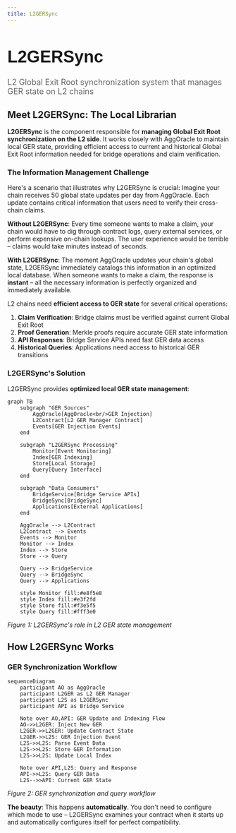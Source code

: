 ```yaml
---
title: L2GERSync
---
```


<!-- Page Header Component -->
<h1 style="text-align: left; font-size: 38px; font-weight: 700; font-family: 'Inter Tight', sans-serif;">
  L2GERSync
</h1>

<div style="text-align: left; margin: 0.5rem 0;">
  <p style="font-size: 18px; color: #666; max-width: 600px; margin: 0;">
    L2 Global Exit Root synchronization system that manages GER state on L2 chains
  </p>
</div>

## Meet L2GERSync: The Local Librarian

**L2GERSync** is the component responsible for **managing Global Exit Root synchronization on the L2 side**. It works closely with AggOracle to maintain local GER state, providing efficient access to current and historical Global Exit Root information needed for bridge operations and claim verification.

### The Information Management Challenge

Here's a scenario that illustrates why L2GERSync is crucial: Imagine your chain receives 50 global state updates per day from AggOracle. Each update contains critical information that users need to verify their cross-chain claims. 

**Without L2GERSync**: Every time someone wants to make a claim, your chain would have to dig through contract logs, query external services, or perform expensive on-chain lookups. The user experience would be terrible – claims would take minutes instead of seconds.

**With L2GERSync**: The moment AggOracle updates your chain's global state, L2GERSync immediately catalogs this information in an optimized local database. When someone wants to make a claim, the response is **instant** – all the necessary information is perfectly organized and immediately available.

L2 chains need **efficient access to GER state** for several critical operations:

1. **Claim Verification**: Bridge claims must be verified against current Global Exit Root
2. **Proof Generation**: Merkle proofs require accurate GER state information
3. **API Responses**: Bridge Service APIs need fast GER data access
4. **Historical Queries**: Applications need access to historical GER transitions

### **L2GERSync's Solution**

L2GERSync provides **optimized local GER state management**:

```mermaid
graph TB
    subgraph "GER Sources"
        AggOracle[AggOracle<br/>GER Injection]
        L2Contract[L2 GER Manager Contract]
        Events[GER Injection Events]
    end
    
    subgraph "L2GERSync Processing"
        Monitor[Event Monitoring]
        Index[GER Indexing]
        Store[Local Storage]
        Query[Query Interface]
    end
    
    subgraph "Data Consumers"
        BridgeService[Bridge Service APIs]
        BridgeSync[BridgeSync]
        Applications[External Applications]
    end
    
    AggOracle --> L2Contract
    L2Contract --> Events
    Events --> Monitor
    Monitor --> Index
    Index --> Store
    Store --> Query
    
    Query --> BridgeService
    Query --> BridgeSync
    Query --> Applications
    
    style Monitor fill:#e8f5e8
    style Index fill:#e3f2fd
    style Store fill:#f3e5f5
    style Query fill:#fff3e0
```

*Figure 1: L2GERSync's role in L2 GER state management*

## How L2GERSync Works

### **GER Synchronization Workflow**

```mermaid
sequenceDiagram
    participant AO as AggOracle
    participant L2GER as L2 GER Manager
    participant L2S as L2GERSync
    participant API as Bridge Service
    
    Note over AO,API: GER Update and Indexing Flow
    AO->>L2GER: Inject New GER
    L2GER->>L2GER: Update Contract State
    L2GER->>L2S: GER Injection Event
    L2S->>L2S: Parse Event Data
    L2S->>L2S: Store GER Information
    L2S->>L2S: Update Local Index
    
    Note over API,L2S: Query and Response
    API->>L2S: Query GER Data
    L2S-->>API: Current GER State
```

*Figure 2: GER synchronization and query workflow*

**The beauty**: This happens **automatically**. You don't need to configure which mode to use – L2GERSync examines your contract when it starts up and automatically configures itself for perfect compatibility.
